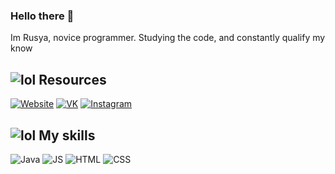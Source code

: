 ### Hello there 👋
Im Rusya, novice programmer. Studying the code, and constantly qualify my know



## ![lol](https://rf0x3d.su/maybe_assets/computer_outline_28.svg) Resources
  [![Website](https://img.icons8.com/ultraviolet/40/000000/planet.png)](https://rusyaaaa.github.io/)
  [![VK](https://img.icons8.com/ios/50/000000/vk-com.png)](https://vk.com/somanyclever)
  [![Instagram](https://img.icons8.com/nolan/64/instagram-new.png)](https://www.instagram.com/somanyclever/)



## ![lol](https://img.icons8.com/ios/50/000000/communication-skill.png) My skills
![Java](https://img.icons8.com/ios/50/000000/java-coffee-cup-logo--v1.png)
![JS](https://img.icons8.com/ios/50/000000/js.png)
![HTML](https://img.icons8.com/ios/50/000000/html.png)
![CSS](https://img.icons8.com/ios/50/000000/css.png)
